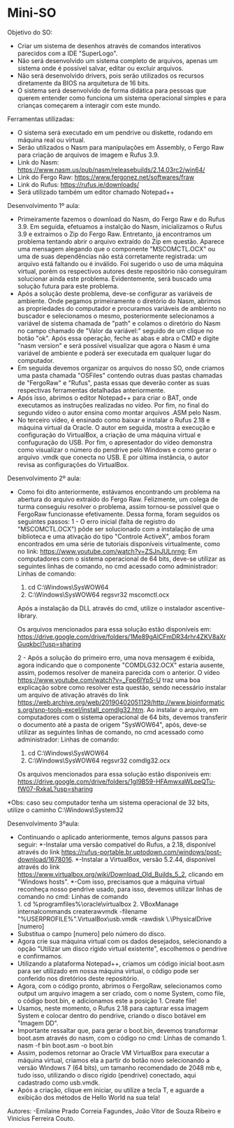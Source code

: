 # Mini-SO

Objetivo do SO: 
  - Criar um sistema de desenhos através de comandos interativos parecidos com a IDE "SuperLogo".
  - Não será desenvolvido um sistema completo de arquivos, apenas um sistema onde é possível salvar, editar ou excluir arquivos.
  - Não será desenvolvido drivers, pois serão utilizados os recursos diretamente da BIOS na arquitetura de 16 bits.
  - O sistema será desenvolvido de forma didática para pessoas que querem entender como funciona um sistema operacional simples e para crianças começarem a interagir com este mundo.

Ferramentas utilizadas:
  - O sistema será executado em um pendrive ou diskette, rodando em máquina real ou virtual.
  - Serão utilizados o Nasm para manipulações em Assembly, o Fergo Raw para criação de arquivos de imagem e Rufus 3.9.
  - Link do Nasm: https://www.nasm.us/pub/nasm/releasebuilds/2.14.03rc2/win64/
  - Link do Fergo Raw: https://www.fergonez.net/softwares/fraw
  - Link do Rufus: https://rufus.ie/downloads/
  - Será utilizado também um editor chamado Notepad++

Desenvolvimento 1º aula:
  - Primeiramente fazemos o download do Nasm, do Fergo Raw e do Rufus 3.9. Em seguida, efetuamos a instalção do Nasm, inicializamos o Rufus 3.9 e extraimos o Zip do Fergo Raw. Entretanto, já encontramos um problema tentando abrir o arquivo extraído do Zip em questão. Aparece uma mensagem alegando que o componente "MSCOMCTL.OCX" ou uma de suas dependências não está corretamente registrada: um arquivo está faltando ou é inválido. Foi sugerido o uso de uma máquina virtual, porém os respectivos autores deste repositório não conseguiram solucionar ainda este problema. Evidentemente, será buscado uma solução futura para este problema.
  - Após a solução deste problema, deve-se configurar as variáveis de ambiente. Onde pegamos primeiramente o diretório do Nasm, abrimos as propriedades do computador e procuramos variáveis de ambiento no buscador e selecionamos o mesmo, posteriormente selecionamos a variável de sistema chamada de "path" e colamos o diretório do Nasm no campo chamado de "Valor da variável:" seguido de um clique no botão "ok". Após essa operação, feche as abas e abra o CMD e digite "nasm version" e será possível visualizar que agora o Nasm é uma variável de ambiente e poderá ser executada em qualquer lugar do computador.
  - Em seguida devemos organizar os arquivos do nosso SO, onde criamos uma pasta chamada "OSFiles" contendo outras duas pastas chamadas de "FergoRaw" e "Rufus", pasta essas que deverão conter as suas respectivas ferramentas detalhadas anteriormente.
  - Após isso, abrimos o editor Notepad++ para criar o BAT, onde executamos as instruções realizadas no vídeo. Por fim, no final do segundo vídeo o autor ensina como montar arquivos .ASM pelo Nasm.
  - No terceiro vídeo, é ensinado como baixar e instalar o Rufus 2.18 e máquina virtual da Oracle. O autor em seguida, mostra a execução e configuração do VirtualBox, a criação de uma máquina virtual e confuguração do USB. Por fim, o apresentador do vídeo demonstra como visualizar o número do pendrive pelo Windows e como gerar o arquivo .vmdk que conecta no USB. E por última instância, o autor revisa as configurações do VirtualBox.


Desenvolvimento 2º aula:
  - Como foi dito anteriormente, estávamos encontrando um problema na abertura do arquivo extraído do Fergo Raw. Felizmente, um colega de turma conseguiu resolver o problema, assim tornou-se possível que o FergoRaw funcionasse efetivamente. Dessa forma, foram seguidos os seguintes passos:
    1 - O erro inicial (falta de registro do "MSCOMCTL.OCX") pôde ser solucionado com a instalação de uma biblioteca e uma ativação do tipo "Controle ActiveX", ambos foram encontrados em uma série de tutoriais disponíveis virtualmente, como no link: https://www.youtube.com/watch?v=ZSJnJULnrng; Em computadores com o sistema operacional de 64 bits, deve-se utilizar as seguintes linhas de comando, no cmd acessado como administrador:
    Linhas de comando:
    1. cd C:\Windows\SysWOW64
    2. C:\Windows\SysWOW64 regsvr32 mscomctl.ocx
    
    Após a instalação da DLL através do cmd, utilize o instalador ascentive-library.

    Os arquivos mencionados para essa solução estão disponíveis em: https://drive.google.com/drive/folders/1Me89gAlCFmDR34rhr4ZKV8aXrGuqkbcI?usp=sharing
      
    2 - Após a solução do primeiro erro, uma nova mensagem é exibida, agora indicando que o componente "COMDLG32.OCX" estaria ausente, assim, podemos resolver de maneira parecida com o anterior. O vídeo https://www.youtube.com/watch?v=_Fpp6lYpS-U traz uma boa explicação sobre como resolver esta questão, sendo necessário instalar um arquivo de ativação através do link https://web.archive.org/web/20190402051129/http://www.bioinformatics.org/snp-tools-excel/install_comdlg32.htm. Ao instalar o arquivo, em computadores com o sistema operacional de 64 bits, devemos transferir o documento até a pasta de origem "SysWOW64", após, deve-se utilizar as seguintes linhas de comando, no cmd acessado como administrador:
    Linhas de comando:
    1. cd C:\Windows\SysWOW64
    2. C:\Windows\SysWOW64 regsvr32 comdlg32.ocx

    Os arquivos mencionados para essa solução estão disponíveis em: https://drive.google.com/drive/folders/1gI9B59-HFAmwxaWLpeQTu-fW07-RxkaL?usp=sharing

*Obs: caso seu computador tenha um sistema operacional de 32 bits, utilize o caminho C:\Windows\System32


Desenvolvimento 3ºaula:
  - Continuando o aplicado anteriormente, temos alguns passos para seguir:
      *-Instalar uma versão compatível do Rufus, a 2.18, disponível através do link https://rufus-portable.br.uptodown.com/windows/post-download/1678016.
      *-Instalar a VirtualBox, versão 5.2.44, disponível através do link https://www.virtualbox.org/wiki/Download_Old_Builds_5_2, clicando em "Windows hosts".
      *-Com isso, precisamos que a máquina virtual reconheça nosso pendrive usado, para isso, devemos utilizar linhas de comando no cmd:
             Linhas de comando    
             1. cd %programfiles%\oracle\virtualbox
             2. VBoxManage internalcommands createrawvmdk -filename       "%USERPROFILE%"\.VirtualBox\usb.vmdk -rawdisk \\.\PhysicalDrive [numero]
  - Substitua o campo [numero] pelo número do disco.
  - Agora crie sua máquina virtual com os dados desejados, selecionando a opção "Utilizar um disco rígido virtual existente", escolhemos o pendrive e confirmamos.
  - Utilizando a plataforma Notepad++, criamos um código inicial boot.asm para ser utilizado em nossa máquina virtual, o código pode ser conferido nos diretórios deste repositório.
  - Agora, com o código pronto, abrimos o FergoRaw, selecionamos como output um arquivo imagem a ser criado, com o nome System, como file, o código boot.bin, e adicionamos este a posição 1. Create file!
  - Usamos, neste momento, o Rufus 2.18 para capturar essa imagem System e colocar dentro do pendrive, criando o disco botável em "Imagem DD".
  - Importante ressaltar que, para gerar o boot.bin, devemos transformar boot.asm através do nasm, com o código no cmd:
        Linhas de comando
        1. nasm -f bin boot.asm -o boot.bin       
  - Assim, podemos retornar ao Oracle VM VirtualBox para executar a máquina virtual, criamos ela a partir do botão novo selecionando a versão Windows 7 (64 bits), um tamanho recomendado de 2048 mb e, tudo isso, utilizando o disco rígido (pendrive) conectado, aqui cadastrado como usb.vmdk.
  - Após a criação, clique em iniciar, ou utilize a tecla T, e aguarde a exibição dos métodos de Hello World na sua tela!

Autores:
  -Emilaine Prado Correia Fagundes, João Vitor de Souza Ribeiro e Vinicius Ferreira Couto.
